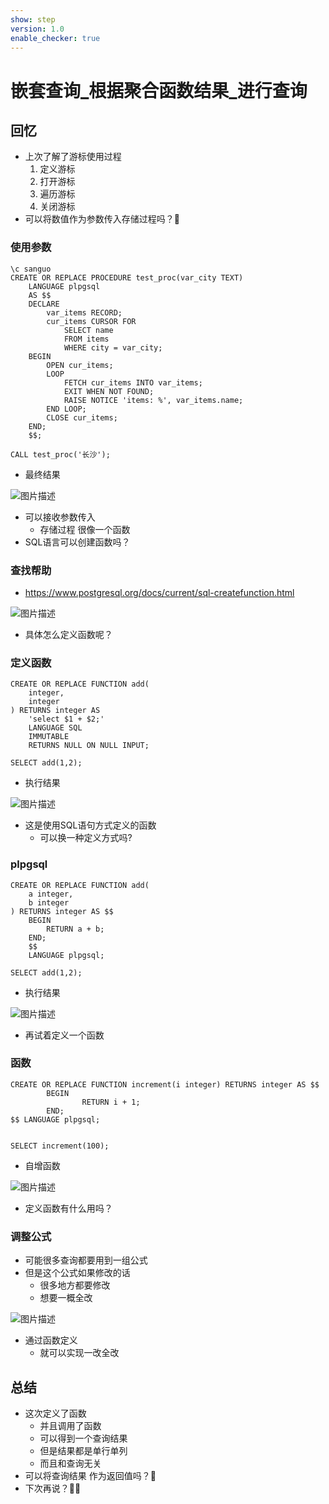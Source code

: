 ```yaml
---
show: step
version: 1.0
enable_checker: true
---
```


#  嵌套查询_根据聚合函数结果_进行查询
 

##  回忆

- 上次了解了游标使用过程
	1. 定义游标
	2. 打开游标
	3. 遍历游标
	4. 关闭游标
- 可以将数值作为参数传入存储过程吗？🤔

### 使用参数

```
\c sanguo
CREATE OR REPLACE PROCEDURE test_proc(var_city TEXT)
    LANGUAGE plpgsql
    AS $$
    DECLARE
		var_items RECORD;
        cur_items CURSOR FOR
            SELECT name
            FROM items
            WHERE city = var_city;
    BEGIN
        OPEN cur_items;
        LOOP
            FETCH cur_items INTO var_items;
            EXIT WHEN NOT FOUND;
            RAISE NOTICE 'items: %', var_items.name;
        END LOOP;
        CLOSE cur_items;
    END;
    $$;

CALL test_proc('长沙');
```

- 最终结果

![图片描述](https://doc.shiyanlou.com/courses/uid1190679-20231003-1696304455770)

- 可以接收参数传入
	- 存储过程 很像一个函数
- SQL语言可以创建函数吗？

### 查找帮助

- https://www.postgresql.org/docs/current/sql-createfunction.html

![图片描述](https://doc.shiyanlou.com/courses/uid1190679-20231003-1696304601123)

- 具体怎么定义函数呢？

### 定义函数 
```
CREATE OR REPLACE FUNCTION add(
    integer, 
    integer
) RETURNS integer AS 
    'select $1 + $2;'
    LANGUAGE SQL
    IMMUTABLE
    RETURNS NULL ON NULL INPUT;

SELECT add(1,2);
```

- 执行结果

![图片描述](https://doc.shiyanlou.com/courses/uid1190679-20231003-1696305072578)

- 这是使用SQL语句方式定义的函数
	- 可以换一种定义方式吗?

### plpgsql

```
CREATE OR REPLACE FUNCTION add(
    a integer, 
    b integer
) RETURNS integer AS $$
    BEGIN
        RETURN a + b;
    END;
    $$ 
    LANGUAGE plpgsql;

SELECT add(1,2);
```

- 执行结果

![图片描述](https://doc.shiyanlou.com/courses/uid1190679-20231003-1696305905051)

- 再试着定义一个函数 

### 函数 

```
CREATE OR REPLACE FUNCTION increment(i integer) RETURNS integer AS $$
        BEGIN
                RETURN i + 1;
        END;
$$ LANGUAGE plpgsql;


SELECT increment(100);
```

- 自增函数

![图片描述](https://doc.shiyanlou.com/courses/uid1190679-20231003-1696306008896)

- 定义函数有什么用吗？

### 调整公式

- 可能很多查询都要用到一组公式
- 但是这个公式如果修改的话
	- 很多地方都要修改
	- 想要一概全改

![图片描述](https://doc.shiyanlou.com/courses/uid1190679-20231005-1696500808424)

- 通过函数定义
	- 就可以实现一改全改

## 总结

- 这次定义了函数
	- 并且调用了函数
	- 可以得到一个查询结果
	- 但是结果都是单行单列
	- 而且和查询无关
- 可以将查询结果 作为返回值吗？🤔
- 下次再说？👋🏻
